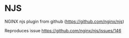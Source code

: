# NJS

NGINX njs plugin from github (https://github.com/nginx/njs)

Reproduces issue https://github.com/nginx/njs/issues/146
